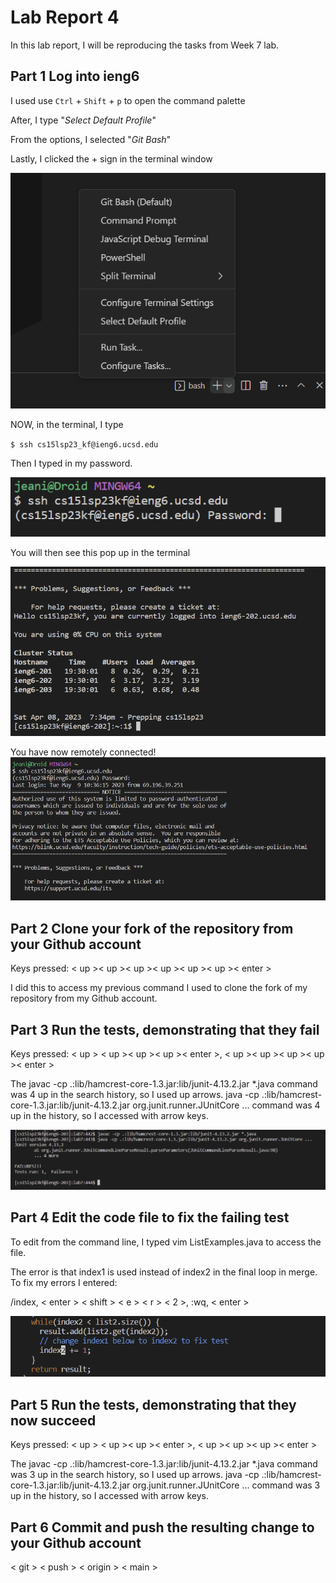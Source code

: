 # **Lab Report 4**
In this lab report, I will be reproducing the tasks from Week 7 lab.

## **Part 1** Log into ieng6
I used use `Ctrl` + `Shift` + `p` to open the command palette

After, I type "*Select Default Profile*"

From the options, I selected "*Git Bash*"

Lastly, I clicked the + sign in the terminal window

![Image](bash.png)

NOW, in the terminal, I type 

`$ ssh cs15lsp23_kf@ieng6.ucsd.edu`

Then I typed in my password.

![Image](password.png)

You will then see this pop up in the terminal

![Image](yay.png)

You have now remotely connected!
![Image](loging.png)

## **Part 2** Clone your fork of the repository from your Github account
Keys pressed: < up >< up >< up >< up >< up >< up >< enter >
  
I did this to access my previous command I used to clone the fork of my repository from my Github account.

## **Part 3** Run the tests, demonstrating that they fail
Keys pressed: < up > < up >< up >< up >< enter >, < up >< up >< up >< up >< enter > 
  
The javac -cp .:lib/hamcrest-core-1.3.jar:lib/junit-4.13.2.jar *.java command was 4 up in the search history, so I used up arrows. java -cp .:lib/hamcrest-core-1.3.jar:lib/junit-4.13.2.jar org.junit.runner.JUnitCore ... command was 4 up in the history, so I accessed with arrow keys.

![Image](testing.png)
## **Part 4** Edit the code file to fix the failing test
To edit from the command line, I typed vim ListExamples.java to access the file.

The error is that index1 is used instead of index2 in the final loop in merge. To fix my errors I entered:

/index, < enter > < shift > < e > < r > < 2 >, :wq, < enter >

![Image](fixed.png)


## **Part 5** Run the tests, demonstrating that they now succeed
Keys pressed: < up > < up >< up >< enter >, < up >< up >< up >< enter > 
  
The javac -cp .:lib/hamcrest-core-1.3.jar:lib/junit-4.13.2.jar *.java command was 3 up in the search history, so I used up arrows. java -cp .:lib/hamcrest-core-1.3.jar:lib/junit-4.13.2.jar org.junit.runner.JUnitCore ... command was 3 up in the history, so I accessed with arrow keys.
## **Part 6** Commit and push the resulting change to your Github account

< git > < push > < origin > < main >
